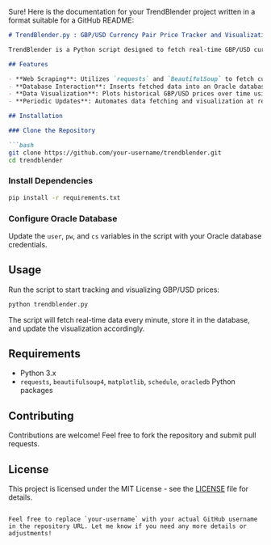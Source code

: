 Sure! Here is the documentation for your TrendBlender project written in a format suitable for a GitHub README:

```markdown
# TrendBlender.py : GBP/USD Currency Pair Price Tracker and Visualization

TrendBlender is a Python script designed to fetch real-time GBP/USD currency pair prices from a financial website, store them in an Oracle database, and visualize historical price trends using Matplotlib.

## Features

- **Web Scraping**: Utilizes `requests` and `BeautifulSoup` to fetch current GBP/USD price data from [Investing.com](https://www.investing.com/currencies/gbp-usd).
- **Database Interaction**: Inserts fetched data into an Oracle database (`price_tracker`) with timestamp, currency pair, and price columns.
- **Data Visualization**: Plots historical GBP/USD prices over time using Matplotlib, including markers, labels, and formatted timestamps.
- **Periodic Updates**: Automates data fetching and visualization at regular intervals using `schedule`.

## Installation

### Clone the Repository

```bash
git clone https://github.com/your-username/trendblender.git
cd trendblender
```

### Install Dependencies

```bash
pip install -r requirements.txt
```

### Configure Oracle Database

Update the `user`, `pw`, and `cs` variables in the script with your Oracle database credentials.

## Usage

Run the script to start tracking and visualizing GBP/USD prices:

```bash
python trendblender.py
```

The script will fetch real-time data every minute, store it in the database, and update the visualization accordingly.

## Requirements

- Python 3.x
- `requests`, `beautifulsoup4`, `matplotlib`, `schedule`, `oracledb` Python packages

## Contributing

Contributions are welcome! Feel free to fork the repository and submit pull requests.

## License

This project is licensed under the MIT License - see the [LICENSE](LICENSE) file for details.
```

Feel free to replace `your-username` with your actual GitHub username in the repository URL. Let me know if you need any more details or adjustments!
